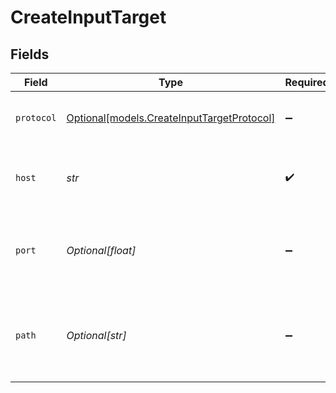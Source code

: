 # CreateInputTarget


## Fields

| Field                                                                                | Type                                                                                 | Required                                                                             | Description                                                                          |
| ------------------------------------------------------------------------------------ | ------------------------------------------------------------------------------------ | ------------------------------------------------------------------------------------ | ------------------------------------------------------------------------------------ |
| `protocol`                                                                           | [Optional[models.CreateInputTargetProtocol]](../models/createinputtargetprotocol.md) | :heavy_minus_sign:                                                                   | Protocol to use when collecting metrics                                              |
| `host`                                                                               | *str*                                                                                | :heavy_check_mark:                                                                   | Name of host from which to pull metrics.                                             |
| `port`                                                                               | *Optional[float]*                                                                    | :heavy_minus_sign:                                                                   | The port number in the metrics URL for discovered targets.                           |
| `path`                                                                               | *Optional[str]*                                                                      | :heavy_minus_sign:                                                                   | Path to use when collecting metrics from discovered targets                          |
